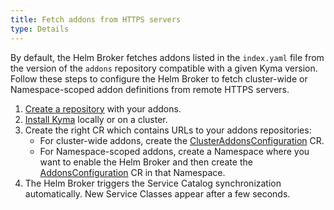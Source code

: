 ```yaml
---
title: Fetch addons from HTTPS servers
type: Details
---
```


By default, the Helm Broker fetches addons listed in the `index.yaml` file from the version of the `addons` repository compatible with a given Kyma version. Follow these steps to configure the Helm Broker to fetch cluster-wide or Namespace-scoped addon definitions from remote HTTPS servers.

  1. [Create a repository](#details-create-addons-repository) with your addons.
  2. [Install Kyma](/root/kyma/#installation-installation) locally or on a cluster.
  3. Create the right CR which contains URLs to your addons repositories:
      * For cluster-wide addons, create the [ClusterAddonsConfiguration](#custom-resource-clusteraddonsconfiguration) CR.
      * For Namespace-scoped addons, create a Namespace where you want to enable the Helm Broker and then create the [AddonsConfiguration](#custom-resource-addonsconfiguration) CR in that Namespace. 
  4. The Helm Broker triggers the Service Catalog synchronization automatically. New Service Classes appear after a few seconds.
